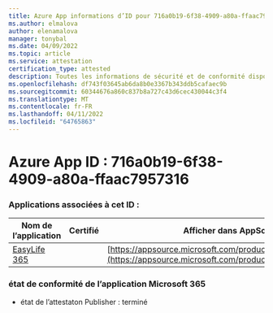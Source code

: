 ```yaml
---
title: Azure App informations d’ID pour 716a0b19-6f38-4909-a80a-ffaac7957316
ms.author: elmalova
author: elenamalova
manager: tonybal
ms.date: 04/09/2022
ms.topic: article
ms.service: attestation
certification_type: attested
description: Toutes les informations de sécurité et de conformité disponibles pour 716a0b19-6f38-4909-a80a-ffaac7957316.
ms.openlocfilehash: df743f03645ab6da8b0e3367b343ddb5cafaec9b
ms.sourcegitcommit: 60344676a860c837b8a727c43d6cec430044c3f4
ms.translationtype: MT
ms.contentlocale: fr-FR
ms.lasthandoff: 04/11/2022
ms.locfileid: "64765863"
---
```

# <a name="azure-app-id-716a0b19-6f38-4909-a80a-ffaac7957316"></a>Azure App ID : 716a0b19-6f38-4909-a80a-ffaac7957316


### <a name="apps-associated-with-this-id"></a>Applications associées à cet ID :
| **Nom de l’application** | **Certifié** | **Afficher dans AppSource** |
|--------------|---------------|-----------------------|
| [EasyLife 365](../forward/WA200003697.md) |  | [https://appsource.microsoft.com/product/office/WA200003697](https://appsource.microsoft.com/product/office/WA200003697) |

### <a name="microsoft-365-app-compliance-status"></a>état de conformité de l’application Microsoft 365
- état de l’attestaton Publisher : terminé
